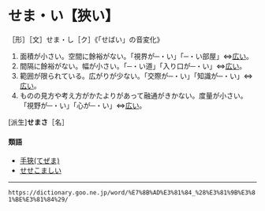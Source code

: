 # せま・い【狹い】

［形］［文］せま・し［ク］《「せばい」の音変化》
1.  面積が小さい。空間に餘裕がない。「視界が─・い」「─・い部屋」⇔[広い](https://dictionary.goo.ne.jp/word/%E5%BA%83%E3%81%84/#jn-188806)。
2.  間隔に餘裕がない。幅が小さい。「─・い道」「入り口が─・い」⇔[広い](https://dictionary.goo.ne.jp/word/%E5%BA%83%E3%81%84/#jn-188806)。
3.  範囲が限られている。広がりが少ない。「交際が─・い」「知識が─・い」⇔[広い](https://dictionary.goo.ne.jp/word/%E5%BA%83%E3%81%84/#jn-188806)。
4.  ものの見方や考え方がかたよりがあって融通がきかない。度量が小さい。「視野が─・い」「心が─・い」⇔[広い](https://dictionary.goo.ne.jp/word/%E5%BA%83%E3%81%84/#jn-188806)。
    

\[派生\]**せまさ**［名］

#### 類語

-   [手狹(てぜま)](https://dictionary.goo.ne.jp/word/%E6%89%8B%E7%8B%AD/#jn-151583)
-   [せせこましい](https://dictionary.goo.ne.jp/word/%E3%81%9B%E3%81%9B%E3%81%93%E3%81%BE%E3%81%97%E3%81%84/#jn-124057)

---
`https://dictionary.goo.ne.jp/word/%E7%8B%AD%E3%81%84_%28%E3%81%9B%E3%81%BE%E3%81%84%29/`